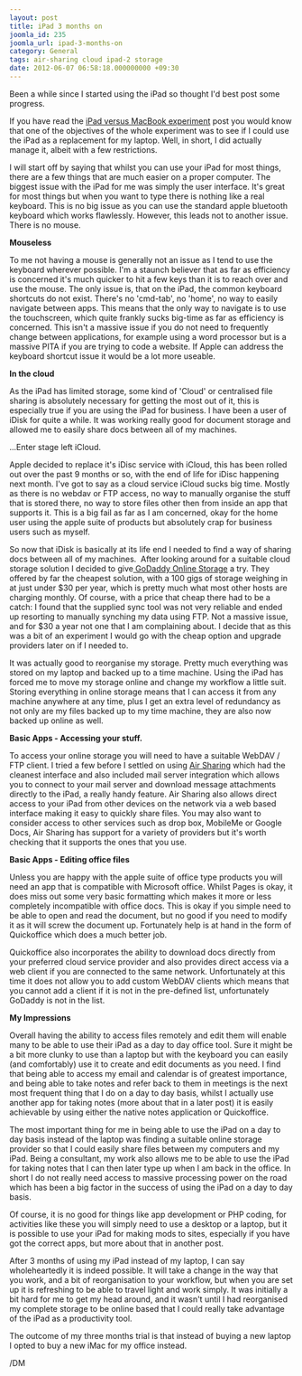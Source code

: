 ```yaml
---
layout: post
title: iPad 3 months on
joomla_id: 235
joomla_url: ipad-3-months-on
category: General
tags: air-sharing cloud ipad-2 storage
date: 2012-06-07 06:58:18.000000000 +09:30
---
```

<p>Been a while since I started using the iPad so thought I'd best post some progress.</p>
<p>If you have read the&nbsp;<a href="entry/general/ipad-versus-macbook-experiment">iPad versus MacBook experiment</a>&nbsp;post you would know that one of the objectives of the whole experiment was to see if I could use the iPad as a replacement for my laptop. Well, in short, I did actually manage it, albeit with a few restrictions.</p>
<p>I will start off by saying that whilst you can use your iPad for most things, there are a few things that are much easier on a proper computer. The biggest issue with the iPad for me was simply the user interface. It's great for most things but when you want to type there is nothing like a real keyboard. This is no big issue as you can use the standard apple bluetooth keyboard which works flawlessly. However, this leads not to another issue. There is no mouse.</p>
<p><strong>Mouseless</strong></p>
<p>To me not having a mouse is generally not an issue as I tend to use the keyboard wherever possible. I'm a staunch believer that as far as efficiency is concerned it's much quicker to hit a few keys than it is to reach over and use the mouse. The only issue is, that on the iPad, the common keyboard shortcuts do not exist. There's no 'cmd-tab', no 'home', no way to easily navigate between apps.&nbsp;This means that the only way to navigate is to use the touchscreen, which quite frankly sucks big-time as far as efficiency is concerned. This isn't a massive issue if you do not need to frequently change between applications, for example using a word processor but is a massive PITA if you are trying to code a website. If Apple can address the keyboard shortcut issue it would be a lot more useable.</p>
<p><strong>In the cloud</strong></p>
<p>As the iPad has limited storage, some kind of 'Cloud' or centralised file sharing is absolutely necessary for getting the most out of it, this is especially true if you are using the iPad for business.&nbsp;I have been a user of iDisk for quite a while. It was working really good for document storage and allowed me to easily share docs between all of my machines.</p>
<p>...Enter stage left iCloud.</p>
<p>Apple decided to replace it's iDisc service with iCloud, this has been rolled out over the past 9 months or so, with the end of life for iDisc happening next month. I've got to say as a cloud service iCloud sucks big time. Mostly as there is no webdav or FTP access, no way to manually organise the stuff that is stored there, no way to store files other then from inside an app that supports it. This is a big fail as far as I am concerned, okay for the home user using the apple suite of products but absolutely crap for business users such as myself.&nbsp;</p>
<p>So now that iDisk is basically at its life end I needed to find a way of sharing docs between all of my machines.&nbsp;&nbsp;After looking around for a suitable cloud storage solution I decided to give<a href="http://www.godaddy.com/email/online-storage.aspx"> GoDaddy&nbsp;Online Storage</a> a try. They offered by far the cheapest solution, with a 100 gigs of storage weighing in at just under $30 per year, which is pretty much what most other hosts are charging monthly. Of course, with a price that cheap there had to be a catch: I found that the supplied sync tool was not very reliable and ended up resorting to manually synching my data using FTP. Not a massive issue, and for $30 a year not one that I am complaining about. I decide that as this was a bit of an experiment I would go with the cheap option and upgrade providers later on if I needed to.</p>
<p>It was actually good to reorganise my storage. Pretty much everything was stored on my laptop and backed up to a time machine. Using the iPad has forced me to move my storage online and change my workflow a little suit. Storing everything in online storage means that I can access it from any machine anywhere at any time, plus I get an extra level of redundancy as not only are my files backed up to my time machine, they are also now backed up online as well.</p>
<p><strong>Basic Apps - Accessing your stuff.</strong></p>
<p>To access your online storage you will need to have a suitable WebDAV / FTP client. I tried a few before I settled on using <a href="http://itunes.apple.com/au/app/air-sharing/id312686749?mt=8">Air Sharing</a>&nbsp;which had the cleanest interface and also included mail server integration which allows you to connect to your mail server and download message attachments directly to the iPad, a really handy feature. Air Sharing also allows direct access to your iPad from other devices on the network via a web based interface making it easy to quickly share files. You may also want to consider access to other services such as drop box, MobileMe or Google Docs, Air Sharing has support for a variety of providers but it's worth checking that it supports the ones that you use.</p>
<p><strong>Basic Apps</strong><strong>&nbsp;-&nbsp;Editing office files</strong></p>
<p>Unless you are happy with the apple suite of office type products you will need an app that is compatible with Microsoft office. Whilst Pages is okay, it does miss out some very basic formatting which makes it more or less completely incompatible with office docs. This is okay if you simple need to be able to open and read the document, but no good if you need to modify it as it will screw the document up. Fortunately help is at hand in the form of Quickoffice which does a much better job.</p>
<p>Quickoffice also incorporates the ability to download docs directly from your preferred cloud service provider and also provides direct access via a web client if you are connected to the same network. Unfortunately at this time it does not allow you to add custom WebDAV clients which means that you cannot add a client if it is not in the pre-defined list, unfortunately GoDaddy is not in the list.&nbsp;</p>
<p><strong>My Impressions</strong></p>
<p>Overall having the ability to access files remotely and edit them will enable many to be able to use their iPad as a day to day office tool. Sure it might be a bit more clunky to use than a laptop but with the keyboard you can easily (and comfortably) use it to create and edit documents as you need. I find that being able to access my email and calendar is of greatest importance, and being able to take notes and refer back to them in meetings is the next most frequent thing that I do on a day to day basis, whilst I actually use another app for taking notes (more about that in a later post) it is easily achievable by using either the native notes application or Quickoffice.</p>
<p>The most important thing for me in being able to use the iPad on a day to day basis instead of the laptop was finding a suitable online storage provider so that I could easily share files between my computers and my iPad. Being a consultant, my work also allows me to be able to use the iPad for taking notes that I can then later type up when I am back in the office. In short I do not really need access to massive processing power on the road which has been a big factor in the success of using the iPad on a day to day basis.</p>
<p>Of course, it is no good for things like app development or PHP coding, for activities like these you will simply need to use a desktop or a laptop, but it is possible to use your iPad for making mods to sites, especially if you have got the correct apps, but more about that in another post.</p>
<p>After 3 months of using my iPad instead of my laptop, I can say wholeheartedly it is indeed possible. It will take a change in the way that you work, and a bit of reorganisation to your workflow, but when you are set up it is refreshing to be able to travel light and work simply. It was initially a bit hard for me to get my head around, and it wasn't until I had reorganised my complete storage to be online based that I could really take advantage of the iPad as a productivity tool.</p>
<p>The outcome of my three months trial is that instead of buying a new laptop I opted to buy a new iMac for my office instead.&nbsp;</p>
<p>/DM</p>
<p>&nbsp;</p>
<p>&nbsp;</p>
